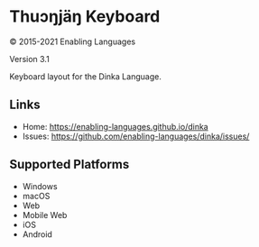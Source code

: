 # Thuɔŋjäŋ Keyboard

© 2015-2021 Enabling Languages

Version 3.1

Keyboard layout for the Dinka Language.

## Links

* Home:     https://enabling-languages.github.io/dinka
* Issues:   https://github.com/enabling-languages/dinka/issues/


## Supported Platforms

* Windows
* macOS
* Web
* Mobile Web
* iOS
* Android
